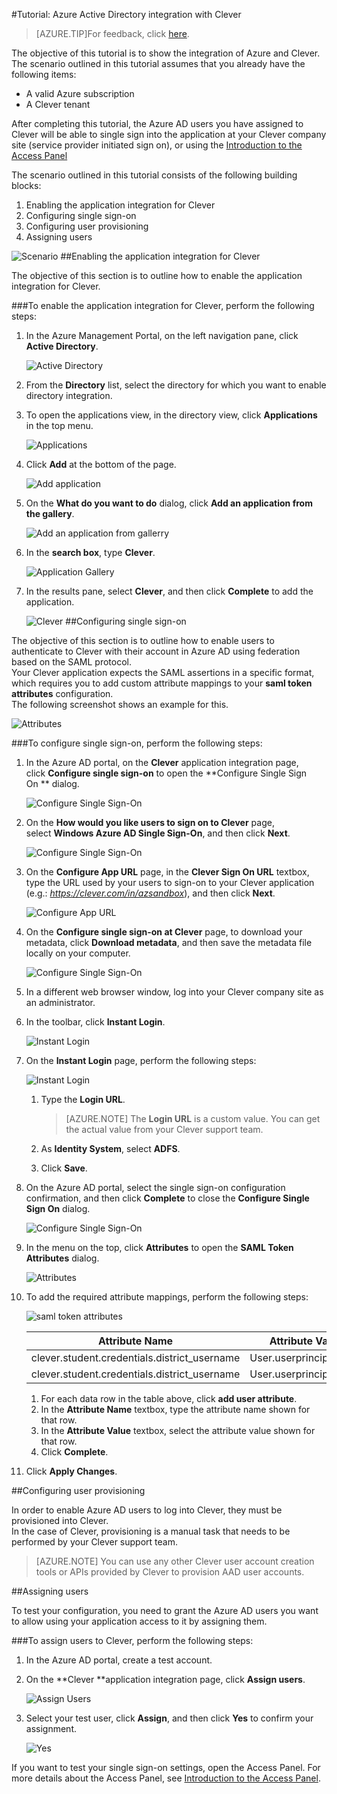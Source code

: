 <properties 
    pageTitle="Tutorial: Azure Active Directory integration with Clever | Windows Azure" 
    description="Learn how to use Clever with Azure Active Directory to enable single sign-on, automated provisioning, and more!" 
    services="active-directory" 
    authors="jeevansd"  
    documentationCenter="na" 
    manager="stevenpo"/>
<tags
	ms.service="active-directory"
	ms.date="01/14/2016"
	wacn.date=""/>

#Tutorial: Azure Active Directory integration with Clever
>[AZURE.TIP]For feedback, click [here](http://go.microsoft.com/fwlink/?LinkId=551005).

The objective of this tutorial is to show the integration of Azure and Clever. The scenario outlined in this tutorial assumes that you already have the following items:

-   A valid Azure subscription
-   A Clever tenant

After completing this tutorial, the Azure AD users you have assigned to Clever will be able to single sign into the application at your Clever company site (service provider initiated sign on), or using the [Introduction to the Access Panel](https://msdn.microsoft.com/zh-cn/library/dn308586) 

The scenario outlined in this tutorial consists of the following building blocks:

1.  Enabling the application integration for Clever
2.  Configuring single sign-on
3.  Configuring user provisioning
4.  Assigning users

![Scenario](./media/active-directory-saas-clever-tutorial/IC798977.png "Scenario")
##Enabling the application integration for Clever

The objective of this section is to outline how to enable the application integration for Clever.

###To enable the application integration for Clever, perform the following steps:

1.  In the Azure Management Portal, on the left navigation pane, click **Active Directory**.

    ![Active Directory](./media/active-directory-saas-clever-tutorial/IC700993.png "Active Directory")

2.  From the **Directory** list, select the directory for which you want to enable directory integration.

3.  To open the applications view, in the directory view, click **Applications** in the top menu.

    ![Applications](./media/active-directory-saas-clever-tutorial/IC700994.png "Applications")

4.  Click **Add** at the bottom of the page.

    ![Add application](./media/active-directory-saas-clever-tutorial/IC749321.png "Add application")

5.  On the **What do you want to do** dialog, click **Add an application from the gallery**.

    ![Add an application from gallerry](./media/active-directory-saas-clever-tutorial/IC749322.png "Add an application from gallerry")

6.  In the **search box**, type **Clever**.

    ![Application Gallery](./media/active-directory-saas-clever-tutorial/IC798978.png "Application Gallery")

7.  In the results pane, select **Clever**, and then click **Complete** to add the application.

    ![Clever](./media/active-directory-saas-clever-tutorial/IC798979.png "Clever")
##Configuring single sign-on

The objective of this section is to outline how to enable users to authenticate to Clever with their account in Azure AD using federation based on the SAML protocol.  
Your Clever application expects the SAML assertions in a specific format, which requires you to add custom attribute mappings to your **saml token attributes** configuration.  
The following screenshot shows an example for this.

![Attributes](./media/active-directory-saas-clever-tutorial/IC798980.png "Attributes")

###To configure single sign-on, perform the following steps:

1.  In the Azure AD portal, on the **Clever** application integration page, click **Configure single sign-on** to open the **Configure Single Sign On ** dialog.

    ![Configure Single Sign-On](./media/active-directory-saas-clever-tutorial/IC784682.png "Configure Single Sign-On")

2.  On the **How would you like users to sign on to Clever** page, select **Windows Azure AD Single Sign-On**, and then click **Next**.

    ![Configure Single Sign-On](./media/active-directory-saas-clever-tutorial/IC798981.png "Configure Single Sign-On")

3.  On the **Configure App URL** page, in the **Clever Sign On URL** textbox, type the URL used by your users to sign-on to your Clever application (e.g.: *https://clever.com/in/azsandbox*), and then click **Next**.

    ![Configure App URL](./media/active-directory-saas-clever-tutorial/IC798982.png "Configure App URL")

4.  On the **Configure single sign-on at Clever** page, to download your metadata, click **Download metadata**, and then save the metadata file locally on your computer.

    ![Configure Single Sign-On](./media/active-directory-saas-clever-tutorial/IC798983.png "Configure Single Sign-On")

5.  In a different web browser window, log into your Clever company site as an administrator.

6.  In the toolbar, click **Instant Login**.

    ![Instant Login](./media/active-directory-saas-clever-tutorial/IC798984.png "Instant Login")

7.  On the **Instant Login** page, perform the following steps:

    ![Instant Login](./media/active-directory-saas-clever-tutorial/IC798985.png "Instant Login")

    1.  Type the **Login URL**.  

        >[AZURE.NOTE] The **Login URL** is a custom value.
         You can get the actual value from your Clever support team.

    2.  As **Identity System**, select **ADFS**.
    3.  Click **Save**.

8.  On the Azure AD portal, select the single sign-on configuration confirmation, and then click **Complete** to close the **Configure Single Sign On** dialog.

    ![Configure Single Sign-On](./media/active-directory-saas-clever-tutorial/IC798986.png "Configure Single Sign-On")

9.  In the menu on the top, click **Attributes** to open the **SAML Token Attributes** dialog.

    ![Attributes](./media/active-directory-saas-clever-tutorial/IC795920.png "Attributes")

10. To add the required attribute mappings, perform the following steps:

    ![saml token attributes](./media/active-directory-saas-clever-tutorial/IC795921.png "saml token attributes")

	|Attribute Name|Attribute Value|
    |---|---|
    |clever.student.credentials.district\_username|User.userprincipalname|
    |clever.student.credentials.district_username|User.userprincipalname|

    1.  For each data row in the table above, click **add user attribute**.
    2.  In the **Attribute Name** textbox, type the attribute name shown for that row.
    3.  In the **Attribute Value** textbox, select the attribute value shown for that row.
    4.  Click **Complete**.

11. Click **Apply Changes**.

##Configuring user provisioning

In order to enable Azure AD users to log into Clever, they must be provisioned into Clever.  
In the case of Clever, provisioning is a manual task that needs to be performed by your Clever support team.

>[AZURE.NOTE] You can use any other Clever user account creation tools or APIs provided by Clever to provision AAD user accounts.

##Assigning users

To test your configuration, you need to grant the Azure AD users you want to allow using your application access to it by assigning them.

###To assign users to Clever, perform the following steps:

1.  In the Azure AD portal, create a test account.

2.  On the **Clever **application integration page, click **Assign users**.

    ![Assign Users](./media/active-directory-saas-clever-tutorial/IC798987.png "Assign Users")

3.  Select your test user, click **Assign**, and then click **Yes** to confirm your assignment.

    ![Yes](./media/active-directory-saas-clever-tutorial/IC767830.png "Yes")

If you want to test your single sign-on settings, open the Access Panel. For more details about the Access Panel, see [Introduction to the Access Panel](https://msdn.microsoft.com/zh-cn/library/dn308586).
